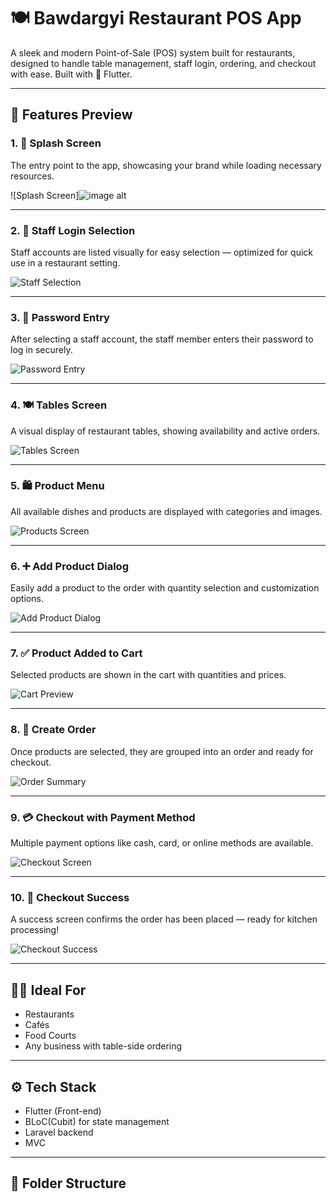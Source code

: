# 🍽️ Bawdargyi Restaurant POS App

A sleek and modern Point-of-Sale (POS) system built for restaurants, designed to handle table management, staff login, ordering, and checkout with ease. Built with 💙 Flutter.

---

## 📱 Features Preview

### 1. 🚀 Splash Screen
The entry point to the app, showcasing your brand while loading necessary resources.

![Splash Screen]![image alt]([screenshots/splash.png](https://github.com/khamenkhai/bawdargyi_pos_screenshots/blob/main/images/1.splash.png?raw=true))

---

### 2. 🔐 Staff Login Selection
Staff accounts are listed visually for easy selection — optimized for quick use in a restaurant setting.

![Staff Selection](screenshots/login_selection.png)

---

### 3. 🔑 Password Entry
After selecting a staff account, the staff member enters their password to log in securely.

![Password Entry](screenshots/login_password.png)

---

### 4. 🍽️ Tables Screen
A visual display of restaurant tables, showing availability and active orders.

![Tables Screen](screenshots/tables.png)

---

### 5. 🛍️ Product Menu
All available dishes and products are displayed with categories and images.

![Products Screen](screenshots/products.png)

---

### 6. ➕ Add Product Dialog
Easily add a product to the order with quantity selection and customization options.

![Add Product Dialog](screenshots/add_product.png)

---

### 7. ✅ Product Added to Cart
Selected products are shown in the cart with quantities and prices.

![Cart Preview](screenshots/cart_with_items.png)

---

### 8. 🧾 Create Order
Once products are selected, they are grouped into an order and ready for checkout.

![Order Summary](screenshots/order_cart.png)

---

### 9. 💳 Checkout with Payment Method
Multiple payment options like cash, card, or online methods are available.

![Checkout Screen](screenshots/checkout.png)

---

### 10. 🎉 Checkout Success
A success screen confirms the order has been placed — ready for kitchen processing!

![Checkout Success](screenshots/checkout_success.png)

---

## 🧑‍🍳 Ideal For
- Restaurants
- Cafés
- Food Courts
- Any business with table-side ordering

---

## ⚙️ Tech Stack
- Flutter (Front-end)
- BLoC(Cubit) for state management
- Laravel backend
- MVC

---

## 📂 Folder Structure
